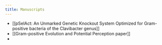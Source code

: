 ```yaml
---
title: Manuscripts
---
```


- [[pSelAct: An Unmarked Genetic Knockout System Optimized for Gram-positive bacteria of the Clavibacter genus]]
- [[Gram-positive Evolution and Potential Perception paper]]
-